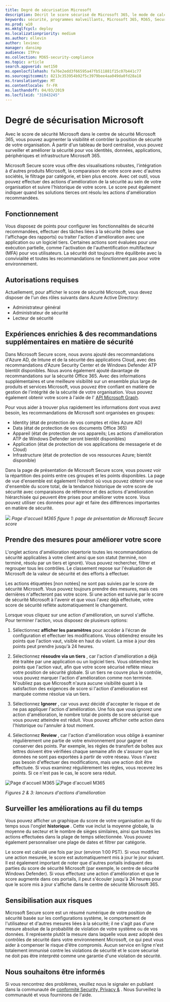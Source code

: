 ```yaml
---
title: Degré de sécurisation Microsoft
description: Décrit le score sécurisé de Microsoft 365, le mode de calcul des détails et les administrateurs de sécurité qui peuvent l'utiliser.
keywords: sécurité, programmes malveillants, Microsoft 365, M365, Secure score, centre de sécurité, actions d'amélioration
ms.prod: w10
ms.mktglfcycl: deploy
ms.localizationpriority: medium
ms.author: ellevin
author: levinec
manager: dansimp
audience: ITPro
ms.collection: M365-security-compliance
ms.topic: article
search.appverid: met150
ms.openlocfilehash: fa76e2edd3f66595a47fb511881f15c07b441c77
ms.sourcegitcommit: 8213c353954b92f5c3979bee4aa049da0fd28a18
ms.translationtype: MT
ms.contentlocale: fr-FR
ms.lasthandoff: 04/03/2019
ms.locfileid: "31043245"
---
```

# <a name="microsoft-secure-score"></a>Degré de sécurisation Microsoft

Avec le score de sécurité Microsoft dans le centre de sécurité Microsoft 365, vous pouvez augmenter la visibilité et contrôler la position de sécurité de votre organisation. À partir d'un tableau de bord centralisé, vous pouvez surveiller et améliorer la sécurité pour vos identités, données, applications, périphériques et infrastructure Microsoft 365.

Microsoft Secure score vous offre des visualisations robustes, l'intégration à d'autres produits Microsoft, la comparaison de votre score avec d'autres sociétés, le filtrage par catégorie, et bien plus encore. Avec cet outil, vous pouvez effectuer des actions d'amélioration de la sécurité au sein de votre organisation et suivre l'historique de votre score. Le score peut également indiquer quand les solutions tierces ont résolu les actions d'amélioration recommandées.  

## <a name="how-it-works"></a>Fonctionnement

Vous disposez de points pour configurer les fonctionnalités de sécurité recommandées, effectuer des tâches liées à la sécurité (telles que l'affichage des rapports) ou traiter l'action d'amélioration avec une application ou un logiciel tiers. Certaines actions sont évaluées pour une exécution partielle, comme l'activation de l'authentification multifacteur (MFA) pour vos utilisateurs. La sécurité doit toujours être équilibrée avec la convivialité et toutes les recommandations ne fonctionnent pas pour votre environnement.

## <a name="required-permissions"></a>Autorisations requises

Actuellement, pour afficher le score de sécurité Microsoft, vous devez disposer de l'un des rôles suivants dans Azure Active Directory:

* Administrateur général
* Administrateur de sécurité
* Lecteur de sécurité

## <a name="rich-experiences--additional-security-recommendations"></a>Expériences enrichies & des recommandations supplémentaires en matière de sécurité

Dans Microsoft Secure score, nous avons ajouté des recommandations d'Azure AD, de Intune et de la sécurité des applications Cloud, avec des recommandations d'Azure Security Center et de Windows Defender ATP bientôt disponibles. Nous avons également ajouté davantage de recommandations sur la sécurité Office 365. Avec des informations supplémentaires et une meilleure visibilité sur un ensemble plus large de produits et services Microsoft, vous pouvez être confiant en matière de gestion de l'intégrité de la sécurité de votre organisation. Vous pouvez également obtenir votre score à l'aide de l' [API Microsoft Graph](https://docs.microsoft.com/graph/api/resources/securescores?view=graph-rest-beta).

Pour vous aider à trouver plus rapidement les informations dont vous avez besoin, les recommandations de Microsoft sont organisées en groupes:

* Identity (état de protection de vos comptes et rôles Azure AD)
* Data (état de protection de vos documents Office 365)
* Appareil (état de protection de vos appareils; Les actions d'amélioration ATP de Windows Defender seront bientôt disponibles)
* Application (état de protection de vos applications de messagerie et de Cloud)
* Infrastructure (état de protection de vos ressources Azure; bientôt disponible)

Dans la page de présentation de Microsoft Secure score, vous pouvez voir la répartition des points entre ces groupes et les points disponibles. La page de vue d'ensemble est également l'endroit où vous pouvez obtenir une vue d'ensemble du score total, de la tendance historique de votre score de sécurité avec comparaisons de référence et des actions d'amélioration hiérarchisée qui peuvent être prises pour améliorer votre score. Vous pouvez utiliser ces données pour agir et faire des différences importantes en matière de sécurité.  

![](./media/secure-score/homepage-original.png)
*Page d'accueil M365 figure 1: page de présentation de Microsoft Secure score*

## <a name="take-action-to-improve-your-score"></a>Prendre des mesures pour améliorer votre score

L'onglet actions d'amélioration répertorie toutes les recommandations de sécurité applicables à votre client ainsi que son statut (terminé, non terminé, résolu par un tiers et ignoré). Vous pouvez rechercher, filtrer et regrouper tous les contrôles.  Le classement repose sur l'évaluation de Microsoft de la valeur de sécurité et des efforts à effectuer.

Les actions étiquetées [non notées] ne sont pas suivies par le score de sécurité Microsoft. Vous pouvez toujours prendre des mesures, mais ces dernières n'affecteront pas votre score. Si une action est suivie par le score de sécurité Microsoft à l'avenir et que vous l'avez déjà effectuée, votre score de sécurité reflète automatiquement le changement.

Lorsque vous cliquez sur une action d'amélioration, un survol s'affiche. Pour terminer l'action, vous disposez de plusieurs options:

1. Sélectionnez **afficher les paramètres** pour accéder à l'écran de configuration et effectuer les modifications. Vous obtiendrez ensuite les points que l'action vaut, visible en haut du volant. La mise à jour des points peut prendre jusqu'à 24 heures.

2. Sélectionnez **résoudre via un tiers** , car l'action d'amélioration a déjà été traitée par une application ou un logiciel tiers. Vous obtiendrez les points que l'action vaut, afin que votre score sécurisé reflète mieux votre position de sécurité globale. Si un tiers ne couvre plus le contrôle, vous pouvez marquer l'action d'amélioration comme non terminée. N'oubliez pas que Microsoft n'aura aucune visibilité quant à la satisfaction des exigences de score si l'action d'amélioration est marquée comme résolue via un tiers.

3. Sélectionnez **Ignorer** , car vous avez décidé d'accepter le risque et de ne pas appliquer l'action d'amélioration. Une fois que vous ignorez une action d'amélioration, le nombre total de points de score sécurisé que vous pouvez atteindre est réduit. Vous pouvez afficher cette action dans l'historique ou l'annuler à tout moment.

4. Sélectionnez **Review** , car l'action d'amélioration vous oblige à examiner régulièrement une partie de votre environnement pour gagner et conserver des points. Par exemple, les règles de transfert de boîtes aux lettres doivent être vérifiées chaque semaine afin de s'assurer que les données ne sont pas exportées à partir de votre réseau. Vous n'avez pas besoin d'effectuer des modifications, mais une action doit être effectuée. Si vous examinez régulièrement les règles, vous recevrez les points. Si ce n'est pas le cas, le score sera réduit.

![Page d'accueil M365](./media/secure-score/secure-score1x450.png) ![Page d'accueil M365](./media/secure-score/secure-score2x450.png)

*Figures 2 & 3: lanceurs d'actions d'amélioration*

## <a name="monitor-improvements-over-time"></a>Surveiller les améliorations au fil du temps

Vous pouvez afficher un graphique du score de votre organisation au fil du temps sous l'onglet **historique** . Cette vue inclut la moyenne globale, la moyenne du secteur et le nombre de sièges similaires, ainsi que toutes les actions effectuées dans la plage de temps sélectionnée. Vous pouvez également personnaliser une plage de dates et filtrer par catégorie.

Le score est calculé une fois par jour (environ 1:00 PST). Si vous modifiez une action mesurée, le score est automatiquement mis à jour le jour suivant. Il est également important de noter que d'autres portails indiquent des parties du score de sécurité Microsoft (par exemple, le centre de sécurité Windows Defender). Si vous effectuez une action d'amélioration et que le score augmente dans ces portails, il peut s'écouler jusqu'à 24 heures pour que le score mis à jour s'affiche dans le centre de sécurité Microsoft 365.  

## <a name="risk-awareness"></a>Sensibilisation aux risques

Microsoft Secure score est un résumé numérique de votre position de sécurité basée sur les configurations système, le comportement de l'utilisateur et d'autres mesures liées à la sécurité; il ne s'agit pas d'une mesure absolue de la probabilité de violation de votre système ou de vos données. Il représente plutôt la mesure dans laquelle vous avez adopté des contrôles de sécurité dans votre environnement Microsoft, ce qui peut vous aider à compenser le risque d'être compromis. Aucun service en ligne n'est totalement immunisé contre les violations de sécurité et le score sécurisé ne doit pas être interprété comme une garantie d'une violation de sécurité.

## <a name="we-want-to-hear-from-you"></a>Nous souhaitons être informés

Si vous rencontrez des problèmes, veuillez nous le signaler en publiant dans la communauté de [conformité Security, Privacy &](https://techcommunity.microsoft.com/t5/Security-Privacy-Compliance/bd-p/security_privacy) . Nous Surveillez la communauté et vous fournirons de l'aide.
